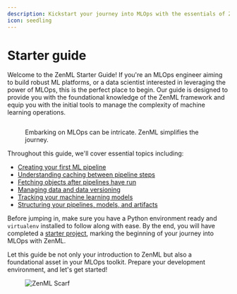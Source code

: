 ```yaml
---
description: Kickstart your journey into MLOps with the essentials of ZenML.
icon: seedling
---
```


# Starter guide

Welcome to the ZenML Starter Guide! If you're an MLOps engineer aiming to build robust ML platforms, or a data scientist interested in leveraging the power of MLOps, this is the perfect place to begin. Our guide is designed to provide you with the foundational knowledge of the ZenML framework and equip you with the initial tools to manage the complexity of machine learning operations.

<figure><img src="../../.gitbook/assets/abstractions_showcase.png" alt=""><figcaption><p>Embarking on MLOps can be intricate. ZenML simplifies the journey.</p></figcaption></figure>

Throughout this guide, we'll cover essential topics including:

- [Creating your first ML pipeline](create-an-ml-pipeline.md)
- [Understanding caching between pipeline steps](cache-previous-executions.md)
- [Fetching objects after pipelines have run](fetching-pipelines.md)
- [Managing data and data versioning](manage-artifacts.md)
- [Tracking your machine learning models](track-ml-models.md)
- [Structuring your pipelines, models, and artifacts](structuring-a-project.md)

Before jumping in, make sure you have a Python environment ready and `virtualenv` installed to follow along with ease.
By the end, you will have completed a [starter project](starter-project.md), marking the beginning of your journey into MLOps with ZenML.

Let this guide be not only your introduction to ZenML but also a foundational asset in your MLOps toolkit. Prepare your development environment, and let's get started!

<!-- For scarf -->
<figure><img alt="ZenML Scarf" referrerpolicy="no-referrer-when-downgrade" src="https://static.scarf.sh/a.png?x-pxid=f0b4f458-0a54-4fcd-aa95-d5ee424815bc" /></figure>